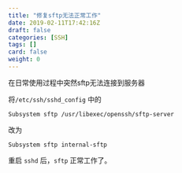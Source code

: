 ```yaml
---
title: "修复sftp无法正常工作"
date: 2019-02-11T17:42:16Z
draft: false
categories: [SSH]
tags: []
card: false
weight: 0
---
```


在日常使用过程中突然sftp无法连接到服务器

<!--more-->

将`/etc/ssh/sshd_config` 中的

`Subsystem sftp /usr/libexec/openssh/sftp-server`

改为

`Subsystem sftp internal-sftp`

重启 `sshd` 后，`sftp` 正常工作了。
